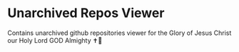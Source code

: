 # Unarchived Repos Viewer
 Contains unarchived github repositories viewer for the Glory of Jesus Christ our Holy Lord GOD Almighty ✝️💓
